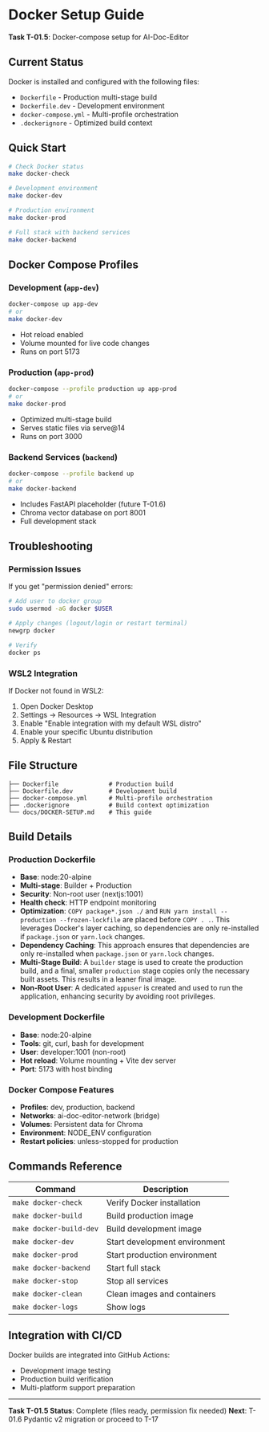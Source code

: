 # Docker Setup Guide

**Task T-01.5**: Docker-compose setup for AI-Doc-Editor

## Current Status 

Docker is installed and configured with the following files:

- `Dockerfile` - Production multi-stage build
- `Dockerfile.dev` - Development environment
- `docker-compose.yml` - Multi-profile orchestration
- `.dockerignore` - Optimized build context

## Quick Start

```bash
# Check Docker status
make docker-check

# Development environment
make docker-dev

# Production environment
make docker-prod

# Full stack with backend services
make docker-backend
```

## Docker Compose Profiles

### Development (`app-dev`)

```bash
docker-compose up app-dev
# or
make docker-dev
```

- Hot reload enabled
- Volume mounted for live code changes
- Runs on port 5173

### Production (`app-prod`)

```bash
docker-compose --profile production up app-prod
# or
make docker-prod
```

- Optimized multi-stage build
- Serves static files via serve@14
- Runs on port 3000

### Backend Services (`backend`)

```bash
docker-compose --profile backend up
# or
make docker-backend
```

- Includes FastAPI placeholder (future T-01.6)
- Chroma vector database on port 8001
- Full development stack

## Troubleshooting

### Permission Issues

If you get "permission denied" errors:

```bash
# Add user to docker group
sudo usermod -aG docker $USER

# Apply changes (logout/login or restart terminal)
newgrp docker

# Verify
docker ps
```

### WSL2 Integration

If Docker not found in WSL2:

1. Open Docker Desktop
2. Settings → Resources → WSL Integration
3. Enable "Enable integration with my default WSL distro"
4. Enable your specific Ubuntu distribution
5. Apply & Restart

## File Structure

```
├── Dockerfile              # Production build
├── Dockerfile.dev          # Development build
├── docker-compose.yml      # Multi-profile orchestration
├── .dockerignore           # Build context optimization
└── docs/DOCKER-SETUP.md    # This guide
```

## Build Details

### Production Dockerfile

- **Base**: node:20-alpine
- **Multi-stage**: Builder + Production
- **Security**: Non-root user (nextjs:1001)
- **Health check**: HTTP endpoint monitoring
- **Optimization**: `COPY package*.json ./` and `RUN yarn install --production --frozen-lockfile` are placed before `COPY . .`. This leverages Docker's layer caching, so dependencies are only re-installed if `package.json` or `yarn.lock` changes.
- **Dependency Caching**: This approach ensures that dependencies are only re-installed when `package.json` or `yarn.lock` changes.
- **Multi-Stage Build**: A `builder` stage is used to create the production build, and a final, smaller `production` stage copies only the necessary built assets. This results in a leaner final image.
- **Non-Root User**: A dedicated `appuser` is created and used to run the application, enhancing security by avoiding root privileges.

### Development Dockerfile

- **Base**: node:20-alpine
- **Tools**: git, curl, bash for development
- **User**: developer:1001 (non-root)
- **Hot reload**: Volume mounting + Vite dev server
- **Port**: 5173 with host binding

### Docker Compose Features

- **Profiles**: dev, production, backend
- **Networks**: ai-doc-editor-network (bridge)
- **Volumes**: Persistent data for Chroma
- **Environment**: NODE_ENV configuration
- **Restart policies**: unless-stopped for production

## Commands Reference

| Command                 | Description                   |
| ----------------------- | ----------------------------- |
| `make docker-check`     | Verify Docker installation    |
| `make docker-build`     | Build production image        |
| `make docker-build-dev` | Build development image       |
| `make docker-dev`       | Start development environment |
| `make docker-prod`      | Start production environment  |
| `make docker-backend`   | Start full stack              |
| `make docker-stop`      | Stop all services             |
| `make docker-clean`     | Clean images and containers   |
| `make docker-logs`      | Show logs                     |

## Integration with CI/CD

Docker builds are integrated into GitHub Actions:

- Development image testing
- Production build verification
- Multi-platform support preparation

---

**Task T-01.5 Status**: Complete (files ready, permission fix needed)
**Next**: T-01.6 Pydantic v2 migration or proceed to T-17
